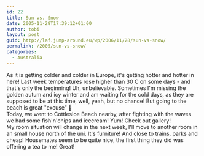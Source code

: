 ```yaml
---
id: 22
title: Sun vs. Snow
date: 2005-11-28T17:39:12+01:00
author: tobi
layout: post
guid: http://laf.jump-around.eu/wp/2006/11/28/sun-vs-snow/
permalink: /2005/sun-vs-snow/
categories:
  - Australia
---
```

As it is getting colder and colder in Europe, it's getting hotter and hotter in here! Last week temperatures rose higher than 30 C on some days - and that's only the beginning! Uh, unbelievable. Sometimes I'm missing the golden autum and icy winter and am waiting for the cold days, as they are supposed to be at this time, well, yeah, but no chance! But going to the beach is great "excuse" 🙂  
Today, we went to Cottlesloe Beach nearby, after fighting with the waves we had some fish'n'chips and icecream! Yum! Check out gallery!  
My room situation will change in the next week, I'll move to another room in an small house north of the uni. It's furniture! And close to trains, parks and cheap! Housemates seem to be quite nice, the first thing they did was offering a tea to me! Great!
